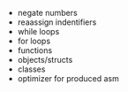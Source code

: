 - negate numbers
- reaassign indentifiers
- while loops
- for loops
- functions
- objects/structs
- classes
- optimizer for produced asm

